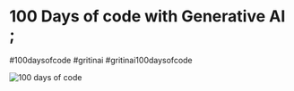 # 100 Days of code with Generative AI ;

#100daysofcode #gritinai #gritinai100daysofcode

![100 days of code](https://github.com/GritinAI/100DaysofCodeGenerativeAI/blob/main/Images/100DOC.jpg)
